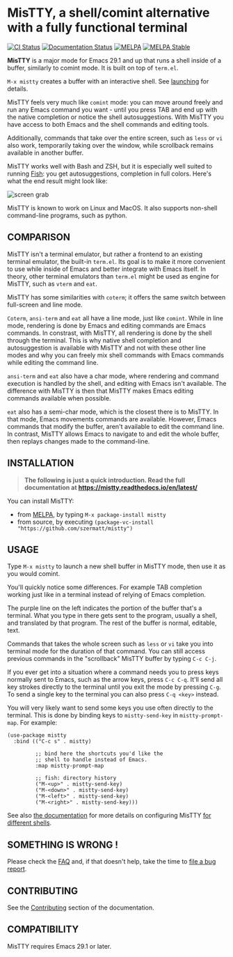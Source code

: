 # MisTTY, a shell/comint alternative with a fully functional terminal

[![CI Status](https://github.com/szermatt/mistty/actions/workflows/CI.yml/badge.svg)](https://github.com/szermatt/mistty/actions/workflows/CI.yml)
[![Documentation Status](https://readthedocs.org/projects/mistty/badge/?version=latest)](https://mistty.readthedocs.io/en/latest/?badge=latest)
[![MELPA](https://melpa.org/packages/mistty-badge.svg)](https://melpa.org/#/mistty)
[![MELPA Stable](https://stable.melpa.org/packages/mistty-badge.svg)](https://stable.melpa.org/#/mistty)

**MisTTY** is a major mode for Emacs 29.1 and up that runs
a shell inside of a buffer, similarly to comint mode. It is built on
top of `term.el`.

`M-x mistty` creates a buffer with an interactive shell. See
[launching](https://mistty.readthedocs.io/en/latest/usage.html#launching)
for details.

MisTTY feels very much like `comint` mode: you can move around freely
and run any Emacs command you want - until you press TAB and end up
with the native completion or notice the shell autosuggestions. With
MisTTY you have access to both Emacs and the shell commands and
editing tools.

Additionally, commands that take over the entire screen, such as
`less` or `vi` also work, temporarily taking over the window, while
scrollback remains available in another buffer.

MisTTY works well with Bash and ZSH, but it is especially well
suited to running [Fish](https://fishshell.com): you get
autosuggestions, completion in full colors. Here's what the end
result might look like:

![screen grab](https://github.com/szermatt/mistty/blob/master/screengrab.gif?raw=true)

MisTTY is known to work on Linux and MacOS. It also supports non-shell
command-line programs, such as python.

## COMPARISON

MisTTY isn't a terminal emulator, but rather a frontend to an existing
terminal emulator, the built-in `term.el`. Its goal is to make it more
convenient to use while inside of Emacs and better integrate with
Emacs itself. In theory, other terminal emulators than `term.el` might
be used as engine for MisTTY, such as `vterm` and `eat`.

MisTTY has some similarities with `coterm`; it offers the same switch
between full-screen and line mode.

`Coterm`, `ansi-term` and `eat` all have a line mode, just like
`comint`. While in line mode, rendering is done by Emacs and editing
commands are Emacs commands. In constrast, with MisTTY, all rendering
is done by the shell through the terminal. This is why native shell
completion and autosuggestion is available with MisTTY and not with
these other line modes and why you can freely mix shell commands with
Emacs commands while editing the command line.

`ansi-term` and `eat` also have a char mode, where rendering and
command execution is handled by the shell, and editing with Emacs
isn't available. The difference with MisTTY is then that MisTTY makes
Emacs editing commands available when possible.

`eat` also has a semi-char mode, which is the closest there is to
MisTTY. In that mode, Emacs movements commands are available. However,
Emacs commands that modify the buffer, aren't available to edit the
command line. In contrast, MisTTY allows Emacs to navigate to and edit
the whole buffer, then replays changes made to the command-line.

## INSTALLATION

> **The following is just a quick introduction. Read the full documentation at https://mistty.readthedocs.io/en/latest/**

You can install MisTTY:
- from [MELPA](https://melpa.org/#/getting-started), by typing `M-x package-install mistty`
- from source, by executing `(package-vc-install "https://github.com/szermatt/mistty")`

## USAGE

Type `M-x mistty` to launch a new shell buffer in MisTTY mode, then
use it as you would comint.

You'll quickly notice some differences. For example TAB completion
working just like in a terminal instead of relying of Emacs
completion.

The purple line on the left indicates the portion of the buffer
that's a terminal. What you type in there gets sent to the program,
usually a shell, and translated by that program. The rest of the
buffer is normal, editable, text.

Commands that takes the whole screen such as `less` or `vi` take you
into terminal mode for the duration of that command. You can still
access previous commands in the "scrollback" MisTTY buffer by typing
`C-c C-j`.

If you ever get into a situation where a command needs you to press
keys normally sent to Emacs, such as the arrow keys, press `C-c C-q`.
It'll send all key strokes directly to the terminal until you exit
the mode by pressing `C-g`. To send a single key to the terminal
you can also press `C-q <key>` instead.

You will very likely want to send some keys you use often directly
to the terminal. This is done by binding keys to `mistty-send-key`
in `mistty-prompt-map`. For example:

```elisp
(use-package mistty
  :bind (("C-c s" . mistty)

         ;; bind here the shortcuts you'd like the
         ;; shell to handle instead of Emacs.
         :map mistty-prompt-map

         ;; fish: directory history
         ("M-<up>" . mistty-send-key)
         ("M-<down>" . mistty-send-key)
         ("M-<left>" . mistty-send-key)
         ("M-<right>" . mistty-send-key)))
```

See also [the documentation](https://mistty.readthedocs.io/en/latest/)
for more details on configuring MisTTY [for different
shells](https://mistty.readthedocs.io/en/latest/shells.html).

## SOMETHING IS WRONG !

Please check the [FAQ](https://mistty.readthedocs.io/en/latest/faq.html) 
and, if that doesn't help, take the time to [file a bug report](https://mistty.readthedocs.io/en/latest/contrib.html#reporting-issues).

## CONTRIBUTING

See the [Contributing](https://mistty.readthedocs.io/en/latest/contrib.html)
section of the documentation.

## COMPATIBILITY

MisTTY requires Emacs 29.1 or later.
